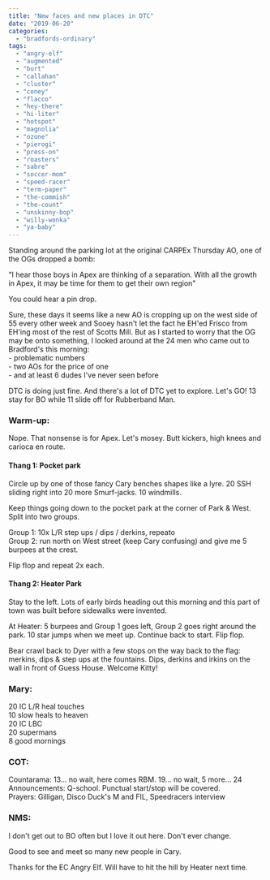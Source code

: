 ```yaml
---
title: "New faces and new places in DTC"
date: "2019-06-20"
categories: 
  - "bradfords-ordinary"
tags: 
  - "angry-elf"
  - "augmented"
  - "burt"
  - "callahan"
  - "cluster"
  - "coney"
  - "flacco"
  - "hey-there"
  - "hi-liter"
  - "hotspot"
  - "magnolia"
  - "ozone"
  - "pierogi"
  - "press-on"
  - "roasters"
  - "sabre"
  - "soccer-mom"
  - "speed-racer"
  - "term-paper"
  - "the-commish"
  - "the-count"
  - "unskinny-bop"
  - "willy-wonka"
  - "ya-baby"
---
```


Standing around the parking lot at the original CARPEx Thursday AO, one of the OGs dropped a bomb:

"I hear those boys in Apex are thinking of a separation. With all the growth in Apex, it may be time for them to get their own region"

You could hear a pin drop.

Sure, these days it seems like a new AO is cropping up on the west side of 55 every other week and Sooey hasn't let the fact he EH'ed Frisco from EH'ing most of the rest of Scotts Mill. But as I started to worry that the OG may be onto something, I looked around at the 24 men who came out to Bradford's this morning:  
\- problematic numbers  
\- two AOs for the price of one  
\- and at least 6 dudes I've never seen before

DTC is doing just fine. And there's a lot of DTC yet to explore. Let's GO! 13 stay for BO while 11 slide off for Rubberband Man.

### Warm-up:

Nope. That nonsense is for Apex. Let's mosey. Butt kickers, high knees and carioca en route.

#### Thang 1: Pocket park

Circle up by one of those fancy Cary benches shapes like a lyre. 20 SSH sliding right into 20 more Smurf-jacks. 10 windmills.

Keep things going down to the pocket park at the corner of Park & West. Split into two groups.

Group 1: 10x L/R step ups / dips / derkins, repeato  
Group 2: run north on West street (keep Cary confusing) and give me 5 burpees at the crest.

Flip flop and repeat 2x each.

#### Thang 2: Heater Park

Stay to the left. Lots of early birds heading out this morning and this part of town was built before sidewalks were invented.

At Heater: 5 burpees and Group 1 goes left, Group 2 goes right around the park. 10 star jumps when we meet up. Continue back to start. Flip flop.

Bear crawl back to Dyer with a few stops on the way back to the flag: merkins, dips & step ups at the fountains. Dips, derkins and irkins on the wall in front of Guess House. Welcome Kitty!

### Mary:

20 IC L/R heal touches  
10 slow heals to heaven  
20 IC LBC  
20 supermans  
8 good mornings

### COT:

Countarama: 13... no wait, here comes RBM. 19... no wait, 5 more... 24  
Announcements: Q-school. Punctual start/stop will be covered.  
Prayers: Gilligan, Disco Duck's M and FIL, Speedracers interview

### NMS:

I don't get out to BO often but I love it out here. Don't ever change.

Good to see and meet so many new people in Cary.

Thanks for the EC Angry Elf. Will have to hit the hill by Heater next time.
